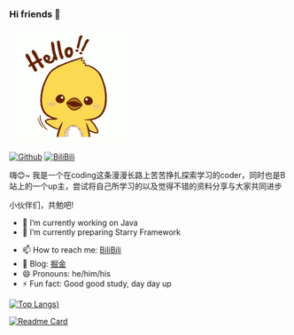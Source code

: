 ### Hi friends 👋

![](hello.gif)

<!--
**CodePrometheus/CodePrometheus** is a ✨ _special_ ✨ repository because its `README.md` (this file) appears on your GitHub profile.
Here are some ideas to get you started:
-->
[![Github](https://img.shields.io/badge/dynamic/json?color=orange&label=GitHub&query=%24.data.totalSubs&suffix=%20followers&url=https%3A%2F%2Fapi.spencerwoo.com%2Fsubstats%2F%3Fsource%3Dgithub%26queryKey%3DCodePrometheus)](https://github.com/CodePrometheus)
[![BiliBili](https://img.shields.io/badge/dynamic/json?color=ff69b4&label=BiliBili&query=%24.data.totalSubs&suffix=%20followers&url=https%3A%2F%2Fapi.spencerwoo.com%2Fsubstats%2F%3Fsource%3Dbilibili%26queryKey%3D342251858)](https://space.bilibili.com/342251858)

嗨😊~ 我是一个在coding这条漫漫长路上苦苦挣扎探索学习的coder，同时也是B站上的一个up主，尝试将自己所学习的以及觉得不错的资料分享与大家共同进步

 小伙伴们，共勉吧!

- 🔭 I’m currently working on Java
- 🌱 I’m currently preparing Starry Framework
<!-- - 👯 I’m looking to collaborate on ...
- 🤔 I’m looking for help with ...
- 💬 Ask me about ...-->
- 📫 How to reach me: [BiliBili](https://space.bilibili.com/342251858)
- 🐚 Blog: [掘金](https://juejin.im/user/4468014796243022/posts)
- 😄 Pronouns: he/him/his
- ⚡ Fun fact: Good good study, day day up


[![Top Langs](https://github-readme-stats.vercel.app/api/top-langs/?username=CodePrometheus&hide=html&theme=shades-of-purple))](https://github.com/CodePrometheus)

[![Readme Card](https://github-readme-stats.vercel.app/api/pin/?username=CodePrometheus&repo=HelloGin&theme=cobalt)](https://github.com/CodePrometheus/HelloGin)
